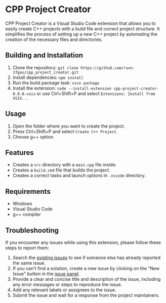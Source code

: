 # CPP Project Creator
  CPP Project Creator is a Visual Studio Code extension that allows you to easily create C++ projects with a build file and correct project structure. It simplifies the process of setting up a new C++ project by automating the creation of the necessary files and directories.

## Building and Installation

1. Clone the repository: `git clone https://github.com/ruvn-1fgas/cpp_project_creator.git`
2. Install dependencies: `npm install`
3. Run the build package task: `vsce package`
4. Install the extension: `code --install-extension cpp-project-creator-0.9.0.vsix` or use Ctrl+Shift+P and select `Extensions: Install from VSIX...`

## Usage

1. Open the folder where you want to create the project.
2. Press Ctrl+Shift+P and select `Create C++ Project`.
3. Choose g++ option.

## Features

- Creates a `src` directory with a `main.cpp` file inside.
- Creates a `build.cmd` file that builds the project.
- Creates a correct tasks and launch options in `.vscode` directory.

## Requirements

- Windows
- Visual Studio Code
- g++ compiler

## Troubleshooting

If you encounter any issues while using this extension, please follow these steps to report them:

1. Search the [existing issues](https://github.com/ruvn-1fgas/cpp_project_creator/issues) to see if someone else has already reported the same issue.
2. If you can't find a solution, create a new issue by clicking on the "New Issue" button in the [issue panel](https://github.com/ruvn-1fgas/cpp_project_creator/issues).
3. Provide a clear and concise title and description of the issue, including any error messages or steps to reproduce the issue.
4. Add any relevant labels or assignees to the issue.
5. Submit the issue and wait for a response from the project maintainers.
